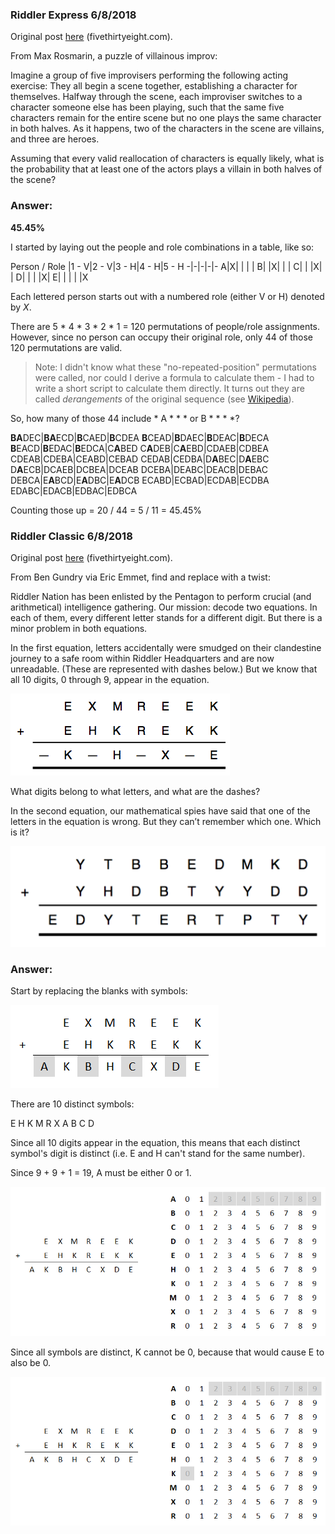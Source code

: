 ### Riddler Express 6/8/2018

Original post [here](https://fivethirtyeight.com/features/the-case-of-the-smudged-secret-message/) (fivethirtyeight.com).

From Max Rosmarin, a puzzle of villainous improv:

Imagine a group of five improvisers performing the following acting exercise: They all begin a scene together, establishing a character for themselves. Halfway through the scene, each improviser switches to a character someone else has been playing, such that the same five characters remain for the entire scene but no one plays the same character in both halves. As it happens, two of the characters in the scene are villains, and three are heroes.

Assuming that every valid reallocation of characters is equally likely, what is the probability that at least one of the actors plays a villain in both halves of the scene?

### Answer:

**45.45%**

I started by laying out the people and role combinations in a table, like so:

Person / Role  |1 - V|2 - V|3 - H|4 - H|5 - H
-|-|-|-|-
A|X| | | | 
B| |X| | | 
C| | |X| | 
D| | | |X| 
E| | | | |X

Each lettered person starts out with a numbered role (either V or H) denoted by *X*.

There are 5 * 4 * 3 * 2 * 1 = 120 permutations of people/role assignments. However, since no person can occupy their original role, only 44 of those 120 permutations are valid. 

> Note: I didn't know what these "no-repeated-position" permutations were called, nor could I derive a formula to calculate them - I had to write a short script to calculate them directly. It turns out they are called *derangements* of the original sequence (see [Wikipedia](https://en.wikipedia.org/wiki/Derangement)).

So, how many of those 44 include * A * * * or B * * * *?

**BA**DEC|**BA**ECD|**B**CAED|**B**CDEA 
**B**CEAD|**B**DAEC|**B**DEAC|**B**DECA
**B**EACD|**B**EDAC|**B**EDCA|C**A**BED
C**A**DEB|C**A**EBD|CDAEB|CDBEA
CDEAB|CDEBA|CEABD|CEBAD
CEDAB|CEDBA|D**A**BEC|D**A**EBC
D**A**ECB|DCAEB|DCBEA|DCEAB
DCEBA|DEABC|DEACB|DEBAC
DEBCA|E**A**BCD|E**A**DBC|E**A**DCB
ECABD|ECBAD|ECDAB|ECDBA
EDABC|EDACB|EDBAC|EDBCA

Counting those up = 20 / 44 = 5 / 11 = 45.45%

### Riddler Classic 6/8/2018

Original post [here](https://fivethirtyeight.com/features/the-case-of-the-smudged-secret-message/) (fivethirtyeight.com).

From Ben Gundry via Eric Emmet, find and replace with a twist:

Riddler Nation has been enlisted by the Pentagon to perform crucial (and arithmetical) intelligence gathering. Our mission: decode two equations. In each of them, every different letter stands for a different digit. But there is a minor problem in both equations.

In the first equation, letters accidentally were smudged on their clandestine journey to a safe room within Riddler Headquarters and are now unreadable. (These are represented with dashes below.) But we know that all 10 digits, 0 through 9, appear in the equation.

![Message 1](message1.png)

What digits belong to what letters, and what are the dashes?

In the second equation, our mathematical spies have said that one of the letters in the equation is wrong. But they can’t remember which one. Which is it?

![Message 2](message2.png)

### Answer:

Start by replacing the blanks with symbols:

![Message](message3.PNG)

There are 10 distinct symbols:

E H K M R X A B C D

Since all 10 digits appear in the equation, this means that each distinct symbol's digit is distinct (i.e. E and H can't stand for the same number).

Since 9 + 9 + 1 = 19, A must be either 0 or 1.

![Message](step2.PNG)

Since all symbols are distinct, K cannot be 0, because that would cause E to also be 0.

![Message](step3.PNG)


